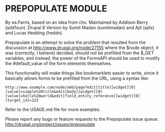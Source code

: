 
PREPOPULATE MODULE
==================
By ea.Farris, based on an idea from chx.
Maintained by Addison Berry (add1sun).
Drupal 8 Version by Sumit Madan (sumitmadan) and Ajit (ajits) and Lucas Hedding
(heddn)

Prepopulate is an attempt to solve the problem that resulted from
the discussion at http://www.drupal.org/node/27155 where the $node object,
it was (correctly, I believe) decided, should
not be prefilled from the $_GET variables, and instead, the power of the
FormsAPI should be used to modify the #default_value of the form
elements themselves.

This functionality will make things like bookmarklets easier to write,
since it basically allows forms to be prefilled from the URL, using a
syntax like:

`http://www.example.com/node/add/page?edit[title][widget][0][value]=simple%20title&edit[body][widget][0][value]=hello%20world&edit[field_entity_reference][widget][0][target_id]=123`

Refer to the USAGE.md file for more examples.

Please report any bugs or feature requests to the Prepopulate issue queue:
http://drupal.org/project/issues/prepopulate
